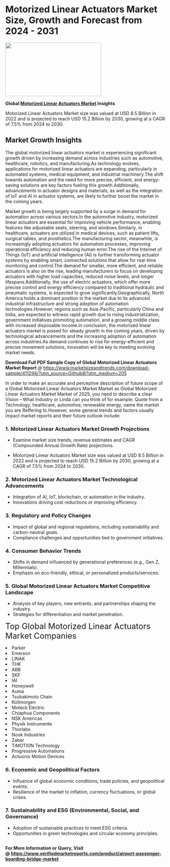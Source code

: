 <H1>Motorized Linear Actuators Market Size, Growth and Forecast from 2024 - 2031</H1><img class="aligncenter size-medium wp-image-584254" src="https://thirdeyenews.in/wp-content/uploads/2024/09/Global-Market-Research-300x168.jpeg" alt="" width="300" height="168" /><p><strong>Global&nbsp;<a href="https://www.marketsizeandtrends.com/download-sample/411294/?utm_source=Github8j?utm_medium=205">Motorized Linear Actuators Market</a> Insights</strong></p><p>Motorized Linear Actuators Market size was valued at USD 8.5 Billion in 2022 and is projected to reach USD 15.2 Billion by 2030, growing at a CAGR of 7.5% from 2024 to 2030.</p><p><h2>Market Growth Insights</h2> <p>The global motorized linear actuators market is experiencing significant growth driven by increasing demand across industries such as automotive, healthcare, robotics, and manufacturing.As technology evolves, applications for motorized linear actuators are expanding, particularly in automated systems, medical equipment, and industrial machinery.The shift towards automation and the need for more precise, efficient, and energy-saving solutions are key factors fueling this growth.Additionally, advancements in actuator designs and materials, as well as the integration of IoT and AI in actuator systems, are likely to further boost the market in the coming years.</p> <p>Market growth is being largely supported by a surge in demand for automation across various sectors.In the automotive industry, motorized linear actuators are essential for improving vehicle performance, enabling features like adjustable seats, steering, and windows.Similarly, in healthcare, actuators are utilized in medical devices, such as patient lifts, surgical tables, and prosthetics.The manufacturing sector, meanwhile, is increasingly adopting actuators for automation processes, improving operational efficiency and reducing human error.The rise of the Internet of Things (IoT) and artificial intelligence (AI) is further transforming actuator systems by enabling smart, connected solutions that allow for real-time monitoring and control.The demand for smaller, more efficient, and reliable actuators is also on the rise, leading manufacturers to focus on developing actuators with higher load capacities, reduced noise levels, and longer lifespans.Additionally, the use of electric actuators, which offer more precise control and energy efficiency compared to traditional hydraulic and pneumatic systems, is expected to grow significantly.Geographically, North America holds a dominant position in the market due to its advanced industrial infrastructure and strong adoption of automation technologies.However, regions such as Asia-Pacific, particularly China and India, are expected to witness rapid growth due to rising industrialization, government initiatives promoting automation, and a growing middle class with increased disposable income.In conclusion, the motorized linear actuators market is poised for steady growth in the coming years, driven by technological advancements and the increasing adoption of automation across industries.As demand continues to rise for energy-efficient and precise movement solutions, innovation will be key to meeting evolving market needs.</p> <p><span class=""><strong>Download Full PDF Sample Copy of Global Motorized Linear Actuators Market Report</strong> @ <a href="https://www.marketsizeandtrends.com/download-sample/411294/?utm_source=Github8j?utm_medium=205" target="_blank">https://www.marketsizeandtrends.com/download-sample/411294/?utm_source=Github8j?utm_medium=205</a></span></p><p>In order to make an accurate and perceptive description of future scope of a Global&nbsp;Motorized Linear Actuators Market Market as Global&nbsp;Motorized Linear Actuators Market Market of 2025, you need to describe a clear Vision &ndash; What Industry or Linda can you think of for example: Quote from a Technology, healthcare, automotive, renewable energy, name the market you are Reffering to.However, some general trends and factors usually impact market reports and their future outlook include:</p><h3>1.&nbsp;<strong>Motorized Linear Actuators Market Growth Projections</strong></h3><ul><li>Examine market size trends, revenue estimates and CAGR (Compounded Annual Growth Rate) projections.</li><li><p>Motorized Linear Actuators Market size was valued at USD 8.5 Billion in 2022 and is projected to reach USD 15.2 Billion by 2030, growing at a CAGR of 7.5% from 2024 to 2030.</p></li></ul><h3>2.&nbsp;<strong>Motorized Linear Actuators Market Technological Advancements</strong></h3><ul><li>Integration of AI, IoT, blockchain, or automation in the industry.</li><li>Innovations driving cost reductions or improving efficiency.</li></ul><h3>3.&nbsp;<strong>Regulatory and Policy Changes</strong></h3><ul><li>Impact of global and regional regulations, including sustainability and carbon-neutral goals.</li><li>Compliance challenges and opportunities tied to government initiatives.</li></ul><h3>4.&nbsp;<strong>Consumer Behavior Trends</strong></h3><ul><li>Shifts in demand influenced by generational preferences (e.g., Gen Z, Millennials).</li><li>Emphasis on eco-friendly, ethical, or personalized products/services.</li></ul><h3>5.&nbsp;<strong>Global Motorized Linear Actuators Market Competitive Landscape</strong></h3><ul><li>Analysis of key players, new entrants, and partnerships shaping the industry.</li><li>Strategies for differentiation and market penetration.</li></ul><p data-pm-slice="1 1 []"><span style="color: inherit; font-family: inherit; font-size: 25px;">Top Global Motorized Linear Actuators Market Companies</span></p><div class="" data-test-id=""><p><li>Parker</li><li> Emerson</li><li> LINAK</li><li> THK</li><li> ABB</li><li> SKF</li><li> IAI</li><li> Honeywell</li><li> Auma</li><li> Tsubakimoto Chain</li><li> Kollmorgen</li><li> Moteck Electric</li><li> Chiaphua Components</li><li> NSK Americas</li><li> Physik Instrumente</li><li> Thorlabs</li><li> Nook Industries</li><li> Zaber</li><li> TiMOTION Technology</li><li> Progressive Automations</li><li> Actuonix Motion Devices</li></p></div><h3>6.&nbsp;<strong>Economic and Geopolitical Factors</strong></h3><ul><li>Influence of global economic conditions, trade policies, and geopolitical events.</li><li>Resilience of the market to inflation, currency fluctuations, or global crises.</li></ul><h3>7.&nbsp;<strong>Sustainability and ESG (Environmental, Social, and Governance)</strong></h3><ul><li>Adoption of sustainable practices to meet ESG criteria.</li><li>Opportunities in green technologies and circular economy principles.</li></ul><h2><strong style="font-size: 14px;">For More Information or Query, Visit @&nbsp;</strong><a style="background-color: #ffffff; font-size: 14px;" href="https://www.marketsizeandtrends.com/report/motorized-linear-actuators-market/" target="_blank">https://www.verifiedmarketreports.com/product/airport-passenger-boarding-bridge-market</a></h2>